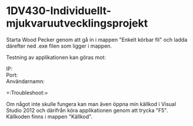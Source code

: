 ﻿1DV430-Individuellt-mjukvaruutvecklingsprojekt
==============================================

Starta Wood Pecker genom att gå in i mappen "Enkelt körbar fil" och ladda därefter
ned .exe filen som ligger i mappen.

Testning av applikationen kan göras mot:

IP:
<br>
Port:
<br>
Användarnamn:


=:Troubleshoot:=

Om något inte skulle fungera kan man även öppna min källkod i Visual Studio 2012
och därifrån köra applikationen genom att trycka "F5". Källkoden finns i mappen "Källkod".
